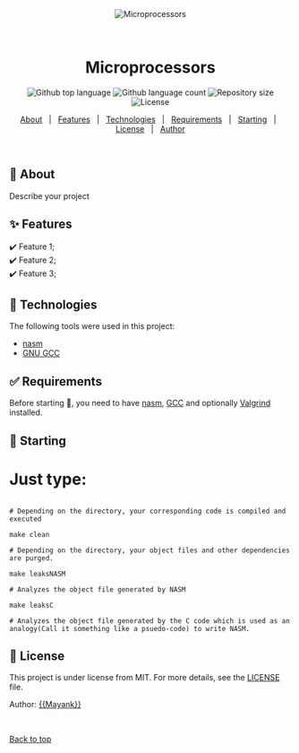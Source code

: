 <div align="center" id="top"> 
  <img src="https://encrypted-tbn0.gstatic.com/images?q=tbn:ANd9GcR7WzKBATzkzW2dN8jVXk2Re7rYgpwvsNzLhw&usqp=CAU" alt="Microprocessors" />

  &#xa0;

  <!-- <a href="https://microprocessors.netlify.app">Demo</a> -->
</div>

<h1 align="center">Microprocessors</h1>

<p align="center">
  <img alt="Github top language" src="https://img.shields.io/github/languages/top/mayank-pq2q4/nasm-codes?color=56BEB8">

  <img alt="Github language count" src="https://img.shields.io/github/languages/count/mayank-pq2q4/nasm-codes?color=56BEB8">

  <img alt="Repository size" src="https://img.shields.io/github/repo-size/mayank-pq2q4/nasm-codes?color=56BEB8">

  <img alt="License" src="https://img.shields.io/github/license/mayank-pq2q4/nasm-codes?color=56BEB8">

  <!-- <img alt="Github issues" src="https://img.shields.io/github/issues/{{YOUR_GITHUB_USERNAME}}/microprocessors?color=56BEB8" /> -->

  <!-- <img alt="Github forks" src="https://img.shields.io/github/forks/{{YOUR_GITHUB_USERNAME}}/microprocessors?color=56BEB8" /> -->

  <!-- <img alt="Github stars" src="https://img.shields.io/github/stars/{{YOUR_GITHUB_USERNAME}}/microprocessors?color=56BEB8" /> -->
</p>

<!-- Status -->

<!-- <h4 align="center"> 
	🚧  Microprocessors 🚀 Under construction...  🚧
</h4> 

<hr> -->

<p align="center">
  <a href="#dart-about">About</a> &#xa0; | &#xa0; 
  <a href="#sparkles-features">Features</a> &#xa0; | &#xa0;
  <a href="#rocket-technologies">Technologies</a> &#xa0; | &#xa0;
  <a href="#white_check_mark-requirements">Requirements</a> &#xa0; | &#xa0;
  <a href="#checkered_flag-starting">Starting</a> &#xa0; | &#xa0;
  <a href="#memo-license">License</a> &#xa0; | &#xa0;
  <a href="https://github.com/{{YOUR_GITHUB_USERNAME}}" target="_blank">Author</a>
</p>

<br>

## :dart: About ##

Describe your project

## :sparkles: Features ##

:heavy_check_mark: Feature 1;\
:heavy_check_mark: Feature 2;\
:heavy_check_mark: Feature 3;

## :rocket: Technologies ##

The following tools were used in this project:

- [nasm](https://www.nasm.us/)
- [GNU GCC](https://gcc.gnu.org/)

## :white_check_mark: Requirements ##

Before starting :checkered_flag:, you need to have [nasm](https://www.nasm.us/), [GCC](https://gcc.gnu.org/) and optionally [Valgrind](https://valgrind.org/) installed.

## :checkered_flag: Starting ##

# Just type:

```make

# Depending on the directory, your corresponding code is compiled and executed

make clean

# Depending on the directory, your object files and other dependencies are purged.

make leaksNASM

# Analyzes the object file generated by NASM

make leaksC

# Analyzes the object file generated by the C code which is used as an analogy(Call it something like a psuedo-code) to write NASM.
```

## :memo: License ##

This project is under license from MIT. For more details, see the [LICENSE](LICENSE.md) file.


Author: <a href="https://github.com/mayank-pq2q4" target="_blank">{{Mayank}}</a>

&#xa0;

<a href="#top">Back to top</a>
